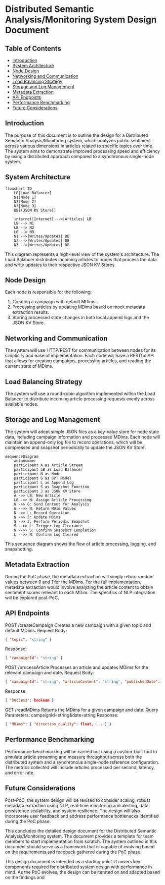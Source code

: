 # Distributed Semantic Analysis/Monitoring System Design Document

## Table of Contents

- [Introduction](#introduction)
- [System Architecture](#system-architecture)
- [Node Design](#node-design)
- [Networking and Communication](#networking-and-communication)
- [Load Balancing Strategy](#load-balancing-strategy)
- [Storage and Log Management](#storage-and-log-management)
- [Metadata Extraction](#metadata-extraction)
- [API Endpoints](#api-endpoints)
- [Performance Benchmarking](#performance-benchmarking)
- [Future Considerations](#future-considerations)

## Introduction

The purpose of this document is to outline the design for a Distributed Semantic Analysis/Monitoring system, which analyzes public sentiment across various dimensions in articles related to specific topics over time. The system aims to demonstrate improved processing speed and efficiency by using a distributed approach compared to a synchronous single-node system.

## System Architecture

```mermaid
flowchart TD
    LB[Load Balancer]
    N1[Node 1]
    N2[Node 2]
    N3[Node 3]
    DB[(JSON KV Store)]
    
    internet[Internet] -->|Articles| LB
    LB --> N1
    LB --> N2
    LB --> N3
    N1 -->|Writes/Updates| DB
    N2 -->|Writes/Updates| DB
    N3 -->|Writes/Updates| DB
```    

This diagram represents a high-level view of the system's architecture. The Load Balancer distributes incoming articles to nodes that process the data and write updates to their respective JSON KV Stores.

## Node Design
Each node is responsible for the following:

1. Creating a campaign with default MDims.
2. Processing articles by updating MDims based on mock metadata extraction results.
3. Storing processed state changes in both local append logs and the JSON KV Store.

## Networking and Communication
The system will use HTTP/REST for communication between nodes for its simplicity and ease of implementation. Each node will have a RESTful API that allows for creating campaigns, processing articles, and reading the current state of MDims.

## Load Balancing Strategy
The system will use a round-robin algorithm implemented within the Load Balancer to distribute incoming article processing requests evenly across available nodes.

## Storage and Log Management
The system will adopt simple JSON files as a key-value store for node state data, including campaign information and processed MDims. Each node will maintain an append-only log file to record operations, which will be compressed and snapshot periodically to update the JSON KV Store.

```mermaid
sequenceDiagram
    autonumber
    participant A as Article Stream
    participant LB as Load Balancer
    participant N as Node
    participant G as GPT Model
    participant L as Append Log
    participant S as Snapshot Function
    participant J as JSON KV Store
    A ->> LB: New Article
    LB ->> N: Assign Article Processing
    N ->> G: Send Content for Analysis
    G -->> N: Return MDim Values
    N ->> L: Record Operation
    N ->> J: Update MDims
    S ->> J: Perform Periodic Snapshot
    S -->> L: Trigger Log Clearance
    N -->> S: Confirm Snapshot Completion
    L -->> N: Confirm Log Cleared
```
This sequence diagram shows the flow of article processing, logging, and snapshotting.

## Metadata Extraction
During the PoC phase, the metadata extraction will simply return random values between 0 and 1 for the MDims. For the full implementation, metadata extraction would involve analyzing the article content to obtain sentiment scores relevant to each MDim. The specifics of NLP integration will be explored post-PoC.

## API Endpoints
POST /createCampaign
Creates a new campaign with a given topic and default MDims.
Request Body: 
```json
{ "topic": "string" }
```
Response: 
```json
{ "campaignId": "string" }
```

POST /processArticle
Processes an article and updates MDims for the relevant campaign and date.
Request Body: 
```json
{ "campaignId": "string", "articleContent": "string", "publishedDate": "string" }
```
Response: 
```json
{ "success": boolean }
```

GET /readMDims
Returns the MDims for a given campaign and date.
Query Parameters: campaignId=string&date=string
Response: 
```json
{ "MDims": { "direction_quality": float, ... } }
```

## Performance Benchmarking
Performance benchmarking will be carried out using a custom-built tool to simulate article streaming and measure throughput across both the distributed system and a synchronous single-node reference configuration. The metrics collected will include articles processed per second, latency, and error rate.

## Future Considerations
Post-PoC, the system design will be revised to consider scaling, robust metadata extraction using NLP, real-time monitoring and alerting, data persistence scalability, and system resilience. The design will also incorporate user feedback and address performance bottlenecks identified during the PoC phase.

This concludes the detailed design document for the Distributed Semantic Analysis/Monitoring system. The document provides a template for team members to start implementation from scratch. The system outlined in this document should serve as a framework that is capable of evolving based on the requirements and feedback gathered during the PoC phase.

This design document is intended as a starting point. It covers key components required for distributed system design with performance in mind. As the PoC evolves, the design can be iterated on and adapted based on the findings and
